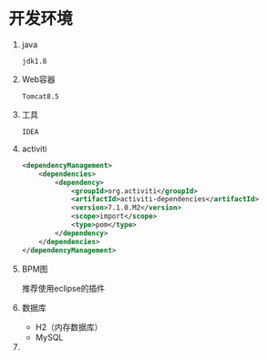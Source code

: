 # 开发环境

1. java

   `jdk1.8`

2. Web容器

   `Tomcat8.5`

3. 工具

   `IDEA`

4. activiti

   ```xml
   <dependencyManagement>
       <dependencies>
           <dependency>
               <groupId>org.activiti</groupId>
               <artifactId>activiti-dependencies</artifactId>
               <version>7.1.0.M2</version>
               <scope>import</scope>
               <type>pom</type>
           </dependency>
       </dependencies>
   </dependencyManagement>
   ```

5. BPM图

   推荐使用eclipse的插件

6. 数据库

   - H2（内存数据库）
   - MySQL

7. 


